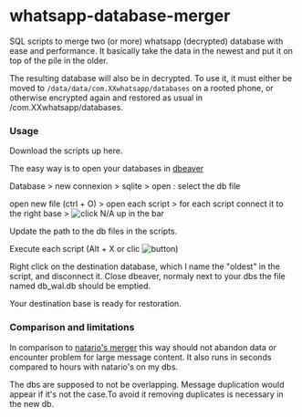 # whatsapp-database-merger

SQL scripts to merge two (or more) whatsapp (decrypted) database with ease and performance. It basically take the data in the newest and put it on top of the pile in the older.

The resulting database will also be in decrypted. To use it, it must either be moved to `/data/data/com.XXwhatsapp/databases` on a rooted phone,
  or otherwise encrypted again and restored as usual in /com.XXwhatsapp/databases.
  
### Usage

Download the scripts up here.

The easy way is to open your databases in [dbeaver](https://dbeaver.io/download/) 

Database > new connexion > sqlite > open : select the db file

open new file (ctrl + O) > open each script > for each script connect it to the right base > ![click N/A up in the bar](https://user-images.githubusercontent.com/43207983/167259262-9b1cc634-8c6c-4fa1-a263-654e38c99c01.png)

Update the path to the db files in the scripts.
 
Execute each script (Alt + X or clic ![button](https://user-images.githubusercontent.com/43207983/167259327-9cf1e47d-486f-4908-a8d2-1b6e5b17b342.png))

Right click on the destination database, which I name the "oldest" in the script, and disconnect it. Close dbeaver, normaly next to your dbs the file named db_wal.db should be emptied.

Your destination base is ready for restoration.

### Comparison and limitations

In comparison to [natario's merger](https://github.com/natario1/whatsapp-database-merger/) this way should not abandon data or encounter problem for large message content. It also runs in seconds compared to hours with natario's on my dbs.

The dbs are supposed to not be overlapping. Message duplication would appear if it's not the case.To avoid it removing duplicates is necessary in the new db.


